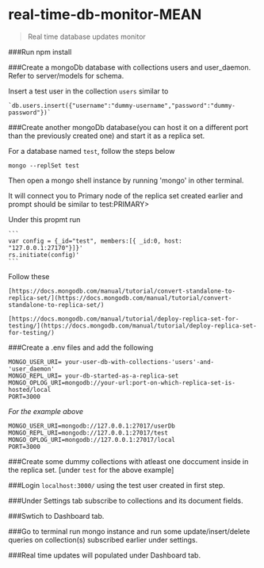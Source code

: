 # real-time-db-monitor-MEAN
> Real time database updates monitor

###Run npm install

###Create a mongoDb database with collections users and user_daemon. Refer to server/models for schema.

  Insert a test user in the collection `users` similar to 
  
    `db.users.insert({"username":"dummy-username","password":"dummy-password"})`
    
###Create another mongoDb database(you can host it on a different port than the previously created one) and start it as a replica set.

For a database named `test`, follow the steps below 

  `mongo --replSet test`
  
  Then open a mongo shell instance by running 'mongo' in other terminal.
  
  It will connect you to Primary node of the replica set created earlier and prompt should be similar to test:PRIMARY>
  
  Under this propmt run 
  
    ```
    var config = {_id="test", members:[{ _id:0, host: "127.0.0.1:27170"}]}'
    rs.initiate(config)'
    ```
    
  Follow these
  
    [https://docs.mongodb.com/manual/tutorial/convert-standalone-to-replica-set/](https://docs.mongodb.com/manual/tutorial/convert-standalone-to-replica-set/)
    
    [https://docs.mongodb.com/manual/tutorial/deploy-replica-set-for-testing/](https://docs.mongodb.com/manual/tutorial/deploy-replica-set-for-testing/)

###Create a .env files and add the following

  ```
  MONGO_USER_URI= your-user-db-with-collections-'users'-and-'user_daemon'
  MONGO_REPL_URI= your-db-started-as-a-replica-set
  MONGO_OPLOG_URI=mongodb://your-url:port-on-which-replica-set-is-hosted/local
  PORT=3000
  ```
  
  *For the example above*
  
  ```
  MONGO_USER_URI=mongodb://127.0.0.1:27017/userDb
  MONGO_REPL_URI=mongodb://127.0.0.1:27017/test
  MONGO_OPLOG_URI=mongodb://127.0.0.1:27017/local
  PORT=3000
  ```
  
###Create some dummy collections with atleast one doccument inside in the replica set. [under `test` for the above example]

###Login `localhost:3000/` using the test user created in first step. 

###Under Settings tab subscribe to collections and its document fields.

###Swtich to Dashboard tab.

###Go to terminal run mongo instance and run some update/insert/delete queries on collection(s) subscribed earlier under settings.

###Real time updates will populated under Dashboard tab.


